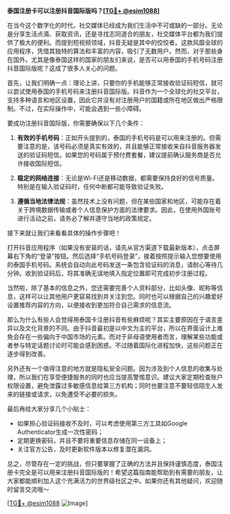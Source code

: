 **泰国注册卡可以注册抖音国际版吗？[[TG💪+ @esim1088](https://t.me/s/esim1088)]**

在当今这个数字化的时代，社交媒体已经成为我们生活中不可或缺的一部分。无论是分享生活点滴、获取资讯，还是寻找志同道合的朋友，社交媒体平台都为我们提供了极大的便利。而提到短视频领域，抖音无疑是其中的佼佼者。这款风靡全球的应用程序，凭借其独特的算法和丰富的内容，吸引了无数用户。然而，对于那些身在国外，尤其是像泰国这样的国家的朋友们来说，是否可以用泰国的手机号码注册抖音国际版呢？这成了很多人关心的问题。

首先，让我们明确一点：理论上讲，只要你的手机能够正常接收验证码短信，就可以尝试使用泰国的手机号码来注册抖音国际版。抖音作为一个全球化的社交平台，支持多种语言和地区设置，因此它并没有对注册用户的国籍或所在地区做出严格限制。不过，在实际操作中，可能会遇到一些小障碍。

要成功注册抖音国际版，你需要确保以下几个条件：

1. **有效的手机号码**：正如开头提到的，泰国的手机号码是可以用来注册的。但需要注意的是，该号码必须是真实有效的，并且能够正常接收来自抖音服务器发送的验证码短信。如果您的号码属于预付费套餐，建议提前确认服务商是否允许接收国际短信。

2. **稳定的网络连接**：无论是Wi-Fi还是移动数据，都需要保持良好的信号质量。特别是在输入验证码时，任何中断都可能导致验证失败。

3. **遵循当地法律法规**：虽然技术上没有问题，但在某些国家和地区，可能存在着关于跨境数据传输或者个人信息保护方面的法律要求。因此，在使用外国账号进行活动之前，请务必了解并遵守当地的政策规定。

接下来就让我们来看看具体的操作步骤吧！

打开抖音应用程序（如果没有安装的话，请先从官方渠道下载最新版本），点击屏幕右下角的“登录”按钮。然后选择“手机号码登录”，接着按照提示输入您想要使用的泰国手机号码。系统会自动向此号码发送一条包含验证码的消息，请耐心等待几分钟。收到验证码后，将其准确无误地填入指定位置即可完成初步注册过程。

当然啦，除了基本的信息之外，您还需要完善个人资料部分，比如头像、昵称等信息，这样可以让其他用户更容易找到并关注到您。同时也可以根据自己的兴趣爱好设置推荐内容的方向，以便接收到更加符合自己需求的信息流。

那么为什么有些人会觉得用泰国卡注册抖音有些麻烦呢？其实主要原因在于语言差异以及文化背景的不同。由于抖音最初是以中文为主的平台，所以在界面设计上难免会存在一些偏向于中国市场的元素。而对于非母语使用者而言，理解某些功能或者参与特定话题讨论时可能会感到困惑。不过随着国际化进程加快，这些问题正在逐步得到改善。

另外还有一个值得注意的地方就是隐私安全问题。因为涉及到个人信息的收集与处理，所以我们在享受便捷服务的同时也应当提高警惕意识。建议大家定期检查账户权限设置，避免泄露过多敏感信息给第三方机构；同时也要注意不要轻信陌生人发来的链接或请求，以免遭受不必要的损失。

最后再给大家分享几个小贴士：
- 如果担心验证码接收不及时，可以考虑使用第三方工具如Google Authenticator生成一次性密码；
- 定期更换密码，并且不要将重要信息存储在同一设备上；
- 关注官方公告，及时更新软件版本以修复潜在漏洞。

总之，尽管存在一定的挑战，但只要掌握了正确的方法并且保持谨慎态度，泰国注册卡完全是可以用来注册抖音国际版的！希望这篇指南能帮助到有需要的朋友，让大家都能顺利加入这个充满活力的世界级社区之中。如果你还有其他疑问，欢迎随时留言交流哦～

[[TG💪+ @esim1088](https://t.me/s/esim1088) ![Image](https://i.postimg.cc/4NQfJmqS/Snipaste-2025-05-13-00-14-12.png)]